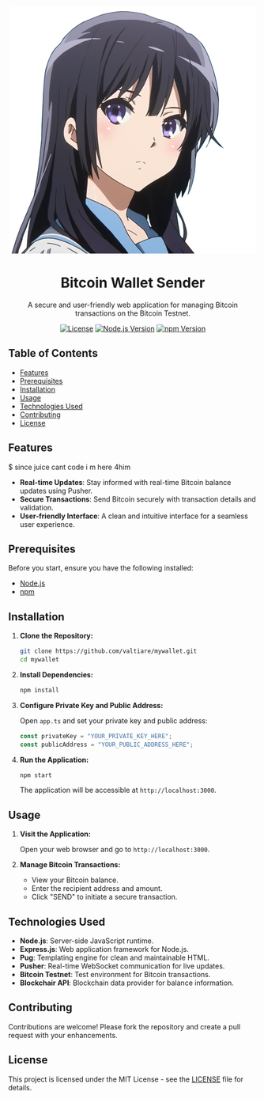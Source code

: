 <p align="center">
  <img src="logo.png" alt="Bitcoin Wallet Sender Logo">
</p>

<h1 align="center">Bitcoin Wallet Sender</h1>

<p align="center">
  A secure and user-friendly web application for managing Bitcoin transactions on the Bitcoin Testnet.
</p>

<div align="center">

[![License](https://img.shields.io/badge/license-MIT-blue.svg)](https://opensource.org/licenses/MIT)
[![Node.js Version](https://img.shields.io/badge/node.js-^14.0.0-green.svg)](http://nodejs.org/download/)
[![npm Version](https://img.shields.io/badge/npm-^6.0.0-red.svg)](https://www.npmjs.com/)

</div>

## Table of Contents

- [Features](#features)
- [Prerequisites](#prerequisites)
- [Installation](#installation)
- [Usage](#usage)
- [Technologies Used](#technologies-used)
- [Contributing](#contributing)
- [License](#license)

## Features
 $ since juice cant code i m here 4him
- **Real-time Updates**: Stay informed with real-time Bitcoin balance updates using Pusher.
- **Secure Transactions**: Send Bitcoin securely with transaction details and validation.
- **User-friendly Interface**: A clean and intuitive interface for a seamless user experience.

## Prerequisites

Before you start, ensure you have the following installed:

- [Node.js](http://nodejs.org/)
- [npm](https://www.npmjs.com/)

## Installation

1. **Clone the Repository:**

    ```bash
    git clone https://github.com/valtiare/mywallet.git
    cd mywallet
    ```

2. **Install Dependencies:**

    ```bash
    npm install
    ```

3. **Configure Private Key and Public Address:**

    Open `app.ts` and set your private key and public address:

    ```typescript
    const privateKey = "YOUR_PRIVATE_KEY_HERE";
    const publicAddress = "YOUR_PUBLIC_ADDRESS_HERE";
    ```

4. **Run the Application:**

    ```bash
    npm start
    ```

    The application will be accessible at `http://localhost:3000`.

## Usage

1. **Visit the Application:**

    Open your web browser and go to `http://localhost:3000`.

2. **Manage Bitcoin Transactions:**

    - View your Bitcoin balance.
    - Enter the recipient address and amount.
    - Click "SEND" to initiate a secure transaction.

## Technologies Used

- **Node.js**: Server-side JavaScript runtime.
- **Express.js**: Web application framework for Node.js.
- **Pug**: Templating engine for clean and maintainable HTML.
- **Pusher**: Real-time WebSocket communication for live updates.
- **Bitcoin Testnet**: Test environment for Bitcoin transactions.
- **Blockchair API**: Blockchain data provider for balance information.

## Contributing

Contributions are welcome! Please fork the repository and create a pull request with your enhancements.

## License

This project is licensed under the MIT License - see the [LICENSE](LICENSE) file for details.
